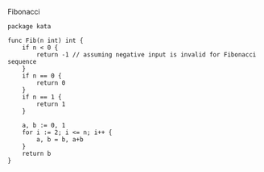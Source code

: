 Fibonacci

    package kata
    
    func Fib(n int) int {
        if n < 0 {
            return -1 // assuming negative input is invalid for Fibonacci sequence
        }
        if n == 0 {
            return 0
        }
        if n == 1 {
            return 1
        }
    
        a, b := 0, 1
        for i := 2; i <= n; i++ {
            a, b = b, a+b
        }
        return b
    }
